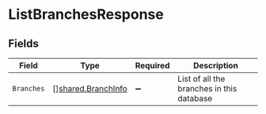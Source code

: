 # ListBranchesResponse


## Fields

| Field                                                    | Type                                                     | Required                                                 | Description                                              |
| -------------------------------------------------------- | -------------------------------------------------------- | -------------------------------------------------------- | -------------------------------------------------------- |
| `Branches`                                               | [][shared.BranchInfo](../../models/shared/branchinfo.md) | :heavy_minus_sign:                                       | List of all the branches in this database                |